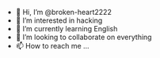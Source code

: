 - 👋 Hi, I’m @broken-heart2222
- 👀 I’m interested in hacking 
- 🌱 I’m currently learning English 
- 💞️ I’m looking to collaborate on everything 
- 📫 How to reach me ...

<!---
broken-heart2222/broken-heart2222 is a ✨ special ✨ repository because its `README.md` (this file) appears on your GitHub profile.
You can click the Preview link to take a look at your changes.
--->
